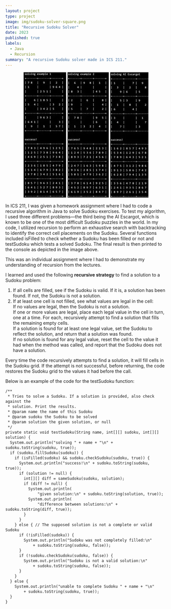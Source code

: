 ```yaml
---
layout: project
type: project
image: img/sudoku-solver-square.png
title: "Recursive Sudoku Solver"
date: 2023
published: true
labels:
  - Java
  - Recursion
summary: "A recursive Sudoku solver made in ICS 211."
---
```

<p align="center">
  <img src="../img/sudoku-solver-full.png" />
</p>

In ICS 211, I was given a homework assignment where I had to code a recursive algorithm in Java to solve Sudoku exercises. To test my algorithm, I used three different problems—the third being the AI Escargot, which is known to be one of the most difficult Sudoku puzzles in the world. In my code, I utilized recursion to perform an exhaustive search with backtracking to identify the correct cell placements on the Sudoku. Several functions included isFilled to check whether a Sudoku has been filled or not and testSudoku which tests a solved Sudoku. The final result is then printed to the console as depicted in the image above.

This was an individual assignment where I had to demonstrate my understanding of recursion from the lectures. 

I learned and used the following **recursive strategy** to find a solution to a Sudoku problem:

  1. If all cells are filled, see if the Sudoku is valid. If it is, a solution has been found. If not, the Sudoku is not a solution.
  2. If at least one cell is not filled, see what values are legal in the cell:\
  If no values are legal, then the Sudoku is not a solution.\
  If one or more values are legal, place each legal value in the cell in turn, one at a time. For each, recursively attempt to find a solution that fills the remaining empty cells.\
  If a solution is found for at least one legal value, set the Sudoku to reflect the solution, and return that a solution was found.\
  If no solution is found for any legal value, reset the cell to the value it had when the method was called, and report that the Sudoku does not have a solution.

Every time the code recursively attempts to find a solution, it will fill cells in the Sudoku grid. If the attempt is not successful, before returning, the code restores the Sudoku grid to the values it had before the call.

Below is an example of the code for the testSudoku function:
```
/**
 * Tries to solve a Sudoku. If a solution is provided, also check against the
 * solution. Print the results.
 * @param name the name of this Sudoku
 * @param sudoku the Sudoku to be solved
 * @param solution the given solution, or null
 */
private static void testSudoku(String name, int[][] sudoku, int[][] solution) {
  System.out.println("solving " + name + "\n" + sudoku.toString(sudoku, true));
  if (sudoku.fillSudoku(sudoku)) {
    if (isFilled(sudoku) && sudoku.checkSudoku(sudoku, true)) {
      System.out.println("success!\n" + sudoku.toString(sudoku, true));
      if (solution != null) {
        int[][] diff = sameSudoku(sudoku, solution);
        if (diff != null) {
          System.out.println(
              "given solution:\n" + sudoku.toString(solution, true));
          System.out.println(
              "difference between solutions:\n" + sudoku.toString(diff, true));
        }
      }
    } else { // The supposed solution is not a complete or valid Sudoku
      if (!isFilled(sudoku)) {
        System.out.println("Sudoku was not completely filled:\n"
            + sudoku.toString(sudoku, false));
      }
      if (!sudoku.checkSudoku(sudoku, false)) {
        System.out.println("Sudoku is not a valid solution:\n"
            + sudoku.toString(sudoku, false));
      }
    }
  } else {
    System.out.println("unable to complete Sudoku " + name + "\n"
        + sudoku.toString(sudoku, true));
  }
}
```
